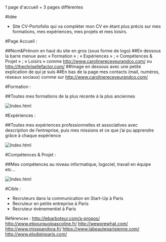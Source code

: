 
1 page d'accueil + 3 pages différentes

#Idée
- Site CV-Portofolio qui va compléter mon CV en étant plus précis sur mes formations, mes expériences, mes projets
et mes loisirs.

#Page Accueil :

##Nom&Prénom en haut du site en gros (sous forme de logo)
##En dessous la barre menue avec « Formation » ; « Expériences » ; « Compétences & Projet » ; « Loisirs »
comme http://www.carolinereceveurandco.com/ ou http://thechrisellefactor.com/
##Image en dessous avec une petite explication de qui je suis 
##En bas de la page mes contacts (mail, numéros, réseaux sociaux) comme sur http://www.carolinereceveurandco.com/ 


#Formation :

##Toutes mes formations de la plus récente à la plus anciennes

![Index.html](https://image.noelshack.com/fichiers/2018/16/3/1524055409-formations.png)

#Expériences :

##Toutes mes expériences professionnelles et associatives avec description de l’entreprise,
puis mes missions et ce que j’ai pu apprendre grâce à chaque expérience 

![Index.html](https://image.noelshack.com/fichiers/2018/16/3/1524055503-experiences.png)


#Compétences & Projet :

##Mes compétences au niveau informatique, logociel, travail en équipe etc...

![Index.html](https://image.noelshack.com/fichiers/2018/16/3/1524056077-competence.png)


#Cible : 
- Recruteurs dans la communication en Start-Up à Paris
- Recruteur en petite entreprise à Paris
- Recruteur évènementiel à Paris

Références : 
http://lebarboteur.com/a-propos/
http://www.etpourquoipascoline.fr/
http://weworewhat.com/
http://www.misspandora.fr/
https://www.labeauteparisienne.com/
http://www.elodieinparis.com/
